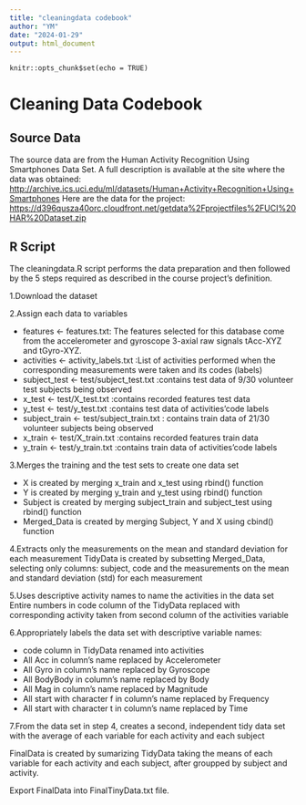 ```yaml
---
title: "cleaningdata codebook"
author: "YM"
date: "2024-01-29"
output: html_document
---
```


```{r setup, include=FALSE}
knitr::opts_chunk$set(echo = TRUE)
```

# Cleaning Data Codebook

## Source Data

The source data are from the Human Activity Recognition Using Smartphones Data Set. A full description is available at the site where the data was obtained: http://archive.ics.uci.edu/ml/datasets/Human+Activity+Recognition+Using+Smartphones Here are the data for the project: https://d396qusza40orc.cloudfront.net/getdata%2Fprojectfiles%2FUCI%20HAR%20Dataset.zip

## R Script

The cleaningdata.R script performs the data preparation and then followed by the 5 steps required as described in the course project’s definition.

1.Download the dataset

2.Assign each data to variables

* features <- features.txt: The features selected for this database come from the accelerometer and gyroscope 3-axial raw signals tAcc-XYZ and tGyro-XYZ.
* activities <- activity_labels.txt :List of activities performed when the corresponding measurements were taken and its codes (labels)
* subject_test <- test/subject_test.txt :contains test data of 9/30 volunteer test subjects being observed
* x_test <- test/X_test.txt :contains recorded features test data
* y_test <- test/y_test.txt :contains test data of activities’code labels
* subject_train <- test/subject_train.txt : contains train data of 21/30 volunteer subjects being observed
* x_train <- test/X_train.txt :contains recorded features train data
* y_train <- test/y_train.txt :contains train data of activities’code labels

3.Merges the training and the test sets to create one data set

* X is created by merging x_train and x_test using rbind() function
* Y is created by merging y_train and y_test using rbind() function
* Subject is created by merging subject_train and subject_test using rbind() function
* Merged_Data is created by merging Subject, Y and X using cbind() function

4.Extracts only the measurements on the mean and standard deviation for each measurement TidyData is created by subsetting Merged_Data, selecting only columns: subject, code and the measurements on the mean and standard deviation (std) for each measurement

5.Uses descriptive activity names to name the activities in the data set Entire numbers in code column of the TidyData replaced with corresponding activity taken from second column of the activities variable

6.Appropriately labels the data set with descriptive variable names:

* code column in TidyData renamed into activities
* All Acc in column’s name replaced by Accelerometer
* All Gyro in column’s name replaced by Gyroscope
* All BodyBody in column’s name replaced by Body
* All Mag in column’s name replaced by Magnitude
* All start with character f in column’s name replaced by Frequency
* All start with character t in column’s name replaced by Time

7.From the data set in step 4, creates a second, independent tidy data set with the average of each variable for each activity and each subject

FinalData is created by sumarizing TidyData taking the means of each variable for each activity and each subject, after groupped by subject and activity.

Export FinalData into FinalTinyData.txt file.
